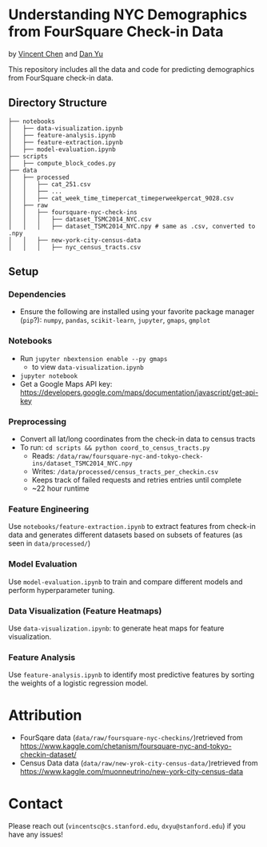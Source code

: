 # Understanding NYC Demographics from FourSquare Check-in Data
by [Vincent Chen](http://vincentsc.com) and [Dan Yu](http://danyu.me/)

This repository includes all the data and code for predicting demographics from FourSquare check-in data.

## Directory Structure 
```
├── notebooks
│   ├── data-visualization.ipynb
│   ├── feature-analysis.ipynb
│   ├── feature-extraction.ipynb
│   ├── model-evaluation.ipynb
├── scripts
│   ├── compute_block_codes.py
├── data
│   ├── processed
│   │   ├── cat_251.csv
│   │   ├── ...
│   │   ├── cat_week_time_timepercat_timeperweekpercat_9028.csv
│   ├── raw
│   │   ├── foursquare-nyc-check-ins
│   │   │   ├── dataset_TSMC2014_NYC.csv
│   │   │   ├── dataset_TSMC2014_NYC.npy # same as .csv, converted to .npy
│   │   ├── new-york-city-census-data
│   │   │   ├── nyc_census_tracts.csv
```
## Setup
### Dependencies 
* Ensure the following are installed using your favorite package manager (`pip`?): `numpy`, `pandas`, `scikit-learn`, `jupyter`, `gmaps`, `gmplot`

### Notebooks 
* Run `jupyter nbextension enable --py gmaps` 
  * to view `data-visualization.ipynb`
* `jupyter notebook`
* Get a Google Maps API key: https://developers.google.com/maps/documentation/javascript/get-api-key
### Preprocessing 
* Convert all lat/long coordinates from the check-in data to census tracts
* To run: `cd scripts && python coord_to_census_tracts.py`
  * Reads: `/data/raw/foursquare-nyc-and-tokyo-check-ins/dataset_TSMC2014_NYC.npy`
  * Writes: `/data/processed/census_tracts_per_checkin.csv`
  * Keeps track of failed requests and retries entries until complete
  * ~22 hour runtime 

### Feature Engineering 
Use `notebooks/feature-extraction.ipynb` to extract features from check-in data and generates different datasets based on subsets of features (as seen in `data/processed/`)
 
### Model Evaluation 
Use `model-evaluation.ipynb` to train and compare different models and perform hyperparameter tuning. 

### Data Visualization (Feature Heatmaps)
Use `data-visualization.ipynb`: to generate heat maps for feature visualization.

### Feature Analysis
Use `feature-analysis.ipynb` to identify most predictive features by sorting the weights of a logistic regression model. 

# Attribution
* FourSqare data (`data/raw/foursquare-nyc-checkins/`)retrieved from https://www.kaggle.com/chetanism/foursquare-nyc-and-tokyo-checkin-dataset/
* Census Data data (`data/raw/new-yrok-city-census-data/`)retrieved from https://www.kaggle.com/muonneutrino/new-york-city-census-data

# Contact 
Please reach out (`vincentsc@cs.stanford.edu`, `dxyu@stanford.edu`) if you have any issues! 
